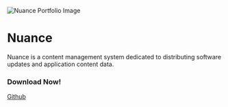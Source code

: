 ![Nuance Portfolio Image](https://workspaces/.portfolio/img/nuance.jpg)

# Nuance
Nuance is a content management system dedicated to distributing software updates and application content data.

### Download Now!
[Github](https://github.com/LexianDEV/nuance)